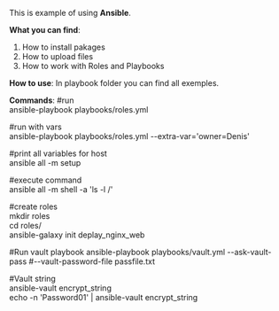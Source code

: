 This is example of using <b>Ansible</b>.

<b>What you can find</b>:
 1. How to install pakages
 2. How to upload files
 3. How to work with Roles and Playbooks

<b>How to use</b>:
In playbook folder you can find all exemples.

<b>Commands</b>:
#run <br>
ansible-playbook playbooks/roles.yml

#run with vars <br>
ansible-playbook playbooks/roles.yml --extra-var='owner=Denis'

#print all variables for host <br>
ansible all -m setup

#execute command <br>
ansible all -m shell -a 'ls -l /'

#create roles <br>
mkdir roles <br>
cd roles/ <br>
ansible-galaxy init deplay_nginx_web

#Run vault playbook
ansible-playbook playbooks/vault.yml --ask-vault-pass #--vault-password-file passfile.txt

#Vault string <br>
ansible-vault encrypt_string <br>
echo -n 'Password01' | ansible-vault encrypt_string
